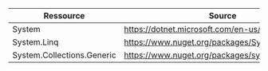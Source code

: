 | Ressource                  |  Source                                           |
|----------------------------|---------------------------------------------------|
| System                     | https://dotnet.microsoft.com/en-us/download       |
| System.Linq                | https://www.nuget.org/packages/System.Linq        |
| System.Collections.Generic | https://www.nuget.org/packages/system.collections |